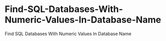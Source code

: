 # Find-SQL-Databases-With-Numeric-Values-In-Database-Name
Find SQL Databases With Numeric Values In Database Name
